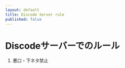 ```yaml
---
layout: default
title: Discode Server rule
published: false
---
```


# Discodeサーバーでのルール

1. 悪口・下ネタ禁止